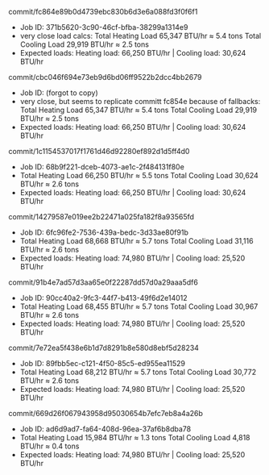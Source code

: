 commit/fc864e89b0d4739ebc830b6d3e6a088fd3f0f6f1
- Job ID: 371b5620-3c90-46cf-bfba-38299a1314e9
- very close load calcs: Total Heating Load 65,347 BTU/hr ≈ 5.4 tons Total Cooling Load 29,919 BTU/hr ≈ 2.5 tons
- Expected loads: Heating load: 66,250 BTU/hr | Cooling load: 30,624 BTU/hr

commit/cbc046f694e73eb9d6bd06ff9522b2dcc4bb2679
- Job ID: (forgot to copy)
- very close, but seems to replicate committ fc854e because of fallbacks: Total Heating Load 65,347 BTU/hr ≈ 5.4 tons Total Cooling Load 29,919 BTU/hr ≈ 2.5 tons
- Expected loads: Heating load: 66,250 BTU/hr | Cooling load: 30,624 BTU/hr

commit/1c1154537017f1761d46d92280ef892d1d5ff4d0
- Job ID: 68b9f221-dceb-4073-ae1c-2f484131f80e
- Total Heating Load 66,250 BTU/hr ≈ 5.5 tons Total Cooling Load 30,624 BTU/hr ≈ 2.6 tons
- Expected loads: Heating load: 66,250 BTU/hr | Cooling load: 30,624 BTU/hr

commit/14279587e019ee2b22471a025fa182f8a93565fd
- Job ID: 6fc96fe2-7536-439a-bedc-3d33ae80f91b
- Total Heating Load 68,668 BTU/hr ≈ 5.7 tons Total Cooling Load 31,116 BTU/hr ≈ 2.6 tons
- Expected loads: Heating load: 74,980 BTU/hr | Cooling load: 25,520 BTU/hr

commit/91b4e7ad57d3aa65e0f22287dd57d0a29aaa5df6
- Job ID: 90cc40a2-9fc3-44f7-b413-49f6d2e14012
- Total Heating Load 68,455 BTU/hr ≈ 5.7 tons Total Cooling Load 30,967 BTU/hr ≈ 2.6 tons
- Expected loads: Heating load: 74,980 BTU/hr | Cooling load: 25,520 BTU/hr

commit/7e72ea5f438e6b1d7d8291b8e580d8ebf5d28234
- Job ID: 89fbb5ec-c121-4f50-85c5-ed955ea11529
- Total Heating Load 68,212 BTU/hr ≈ 5.7 tons Total Cooling Load 30,772 BTU/hr ≈ 2.6 tons
- Expected loads: Heating load: 74,980 BTU/hr | Cooling load: 25,520 BTU/hr

commit/669d26f067943958d95030654b7efc7eb8a4a26b
- Job ID: ad6d9ad7-fa64-408d-96ea-37af6b8dba78
- Total Heating Load 15,984 BTU/hr ≈ 1.3 tons Total Cooling Load 4,818 BTU/hr ≈ 0.4 tons
- Expected loads: Heating load: 74,980 BTU/hr | Cooling load: 25,520 BTU/hr